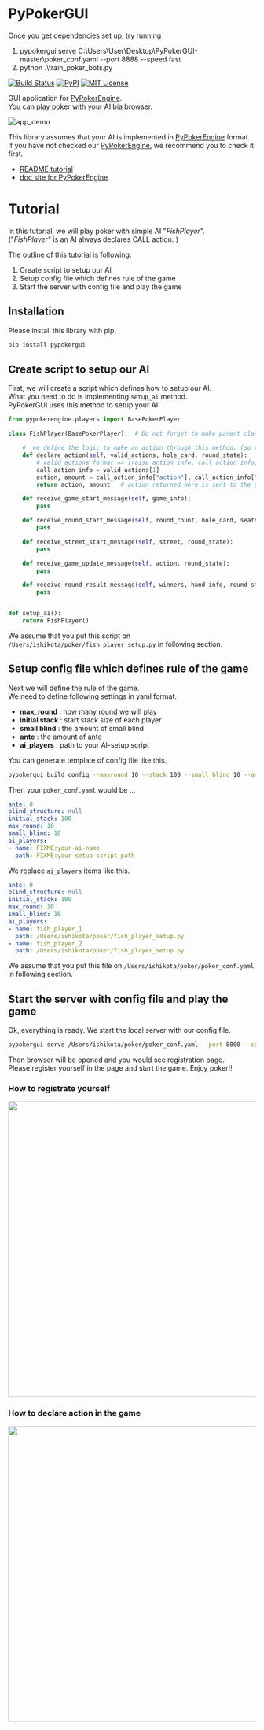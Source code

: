 # PyPokerGUI
Once you get dependencies set up, try running
1. pypokergui serve C:\Users\User\Desktop\PyPokerGUI-master\poker_conf.yaml --port 8888 --speed fast
2. python .\train_poker_bots.py

[![Build Status](https://travis-ci.org/ishikota/PyPokerGUI.svg?branch=master)](https://travis-ci.org/ishikota/PyPokerGUI)
[![PyPI](https://img.shields.io/pypi/v/PyPokerGUI.svg?maxAge=2592000)](https://badge.fury.io/py/PyPokerGUI)
[![MIT License](http://img.shields.io/badge/license-MIT-blue.svg?style=flat)](https://github.com/ishikota/PyPokerGUI/blob/master/LICENSE.md)

GUI application for [PyPokerEngine](https://github.com/ishikota/PyPokerEngine).  
You can play poker with your AI bia browser.

![app_demo](https://github.com/ishikota/PyPokerGUI/blob/master/screenshot/poker_demo.gif)

This library assumes that your AI is implemented in [PyPokerEngine](https://github.com/ishikota/PyPokerEngine) format.  
If you have not checked our [PyPokerEngine](https://github.com/ishikota/PyPokerEngine), we recommend you to check it first.

- [README tutorial](https://github.com/ishikota/PyPokerEngine)
- [doc site for PyPokerEngine](https://ishikota.github.io/PyPokerEngine/)

# Tutorial
In this tutorial, we will play poker with simple AI "*FishPlayer*".  
("*FishPlayer*" is an AI always declares CALL action. )

The outline of this tutorial is following.

1. Create script to setup our AI
2. Setup config file which defines rule of the game
3. Start the server with config file and play the game

## Installation
Please install this library with pip.

```bash
pip install pypokergui
```

## Create script to setup our AI
First, we will create a script which defines how to setup our AI.  
What you need to do is implementing `setup_ai` method.    
PyPokerGUI uses this method to setup your AI.

```python
from pypokerengine.players import BasePokerPlayer

class FishPlayer(BasePokerPlayer):  # Do not forget to make parent class as "BasePokerPlayer"

    #  we define the logic to make an action through this method. (so this method would be the core of your AI)
    def declare_action(self, valid_actions, hole_card, round_state):
        # valid_actions format => [raise_action_info, call_action_info, fold_action_info]
        call_action_info = valid_actions[1]
        action, amount = call_action_info["action"], call_action_info["amount"]
        return action, amount   # action returned here is sent to the poker engine

    def receive_game_start_message(self, game_info):
        pass

    def receive_round_start_message(self, round_count, hole_card, seats):
        pass

    def receive_street_start_message(self, street, round_state):
        pass

    def receive_game_update_message(self, action, round_state):
        pass

    def receive_round_result_message(self, winners, hand_info, round_state):
        pass


def setup_ai():
    return FishPlayer()
```

We assume that you put this script on `/Users/ishikota/poker/fish_player_setup.py` in following section.

## Setup config file which defines rule of the game
Next we will define the rule of the game.  
We need to define following settings in yaml format.

- **max_round** : how many round we will play
- **initial stack** : start stack size of each player
- **small blind** : the amount of small blind
- **ante** : the amount of ante
- **ai_players** : path to your AI-setup script

You can generate template of config file like this.

```bash
pypokergui build_config --maxround 10 --stack 100 --small_blind 10 --ante 0 >> poker_conf.yaml
```

Then your `poker_conf.yaml` would be ...

```yaml
ante: 0
blind_structure: null
initial_stack: 100
max_round: 10
small_blind: 10
ai_players:
- name: FIXME:your-ai-name
  path: FIXME:your-setup-script-path
```

We replace `ai_players` items like this.

```yaml
ante: 0
blind_structure: null
initial_stack: 100
max_round: 10
small_blind: 10
ai_players:
- name: fish_player_1
  path: /Users/ishikota/poker/fish_player_setup.py
- name: fish_player_2
  path: /Users/ishikota/poker/fish_player_setup.py
```

We assume that you put this file on `/Users/ishikota/poker/poker_conf.yaml` in following section.

## Start the server with config file and play the game
Ok, everything is ready. We start the local server with our config file.

```bash
pypokergui serve /Users/ishikota/poker/poker_conf.yaml --port 8000 --speed moderate
```

Then browser will be opened and you would see registration page.  
Please register yourself in the page and start the game. Enjoy poker!!

### How to registrate yourself
<img src="https://github.com/ishikota/PyPokerGUI/blob/master/screenshot/poker_registration.png" width=600px/>

### How to declare action in the game
<img src="https://github.com/ishikota/PyPokerGUI/blob/master/screenshot/poker_game.png" width=600px/>


